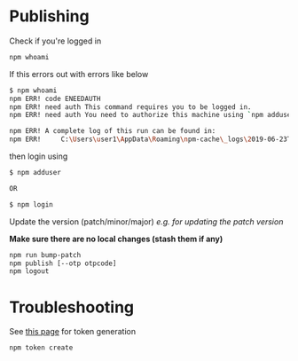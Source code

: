 # Publishing

Check if you're logged in
```bash
npm whoami
```

If this errors out with errors like below
```bash
$ npm whoami
npm ERR! code ENEEDAUTH
npm ERR! need auth This command requires you to be logged in.
npm ERR! need auth You need to authorize this machine using `npm adduser`

npm ERR! A complete log of this run can be found in:
npm ERR!     C:\Users\user1\AppData\Roaming\npm-cache\_logs\2019-06-23T23_08_22_196Z-debug.log
```

then login using
```bash
$ npm adduser

OR

$ npm login
```

Update the version (patch/minor/major) 
*e.g. for updating the patch version*

**Make sure there are no local changes (stash them if any)**
```bash
npm run bump-patch
npm publish [--otp otpcode]
npm logout
```

# Troubleshooting
See [this page](https://docs.npmjs.com/getting-started/working_with_tokens#how-to-create-a-new-full-permission-token) for token generation
```bash
npm token create
```
